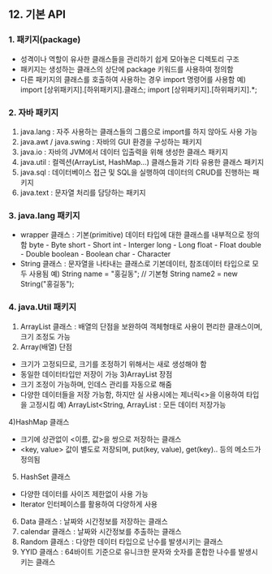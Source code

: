 ## 12. 기본 API

### 1. 패키지(package)
- 성격이나 역할이 유사한 클래스들을 관리하기 쉽게 모아놓은 디렉토리 구조
- 패키지는 생성하는 클래스의 상단에 package 키워드를 사용하여 정의함
- 다른 패키지의 클래스를 호출하여 사용하는 경우 import 명령어를 사용함
예) import [상위패키지].[하위패키지].클래스;
    import [상위패키지].[하위패키지].*;
    
### 2. 자바 패키지
1) java.lang : 자주 사용하는 클래스들의 그룹으로 import를 하지 않아도 사용 가능
2) java.awt / java.swing : 자바의 GUI 환경을 구성하는 패키지
3) java.io : 자바의 JVM에서 데이터 입출력을 위해 생성한 클래스 패키지
4) java.util : 컬렉션(ArrayList, HashMap...) 클래스들과 기타 유용한 클래스 패키지
5) java.sql : 데이터베이스 접근 및 SQL을 실행하여 데이터의 CRUD를 진행하는 패키지
6) java.text : 문자열 처리를 담당하는 패키지

### 3. java.lang 패키지
- wrapper 클래스 : 기본(primitive) 데이터 타입에 대한 클래스를 내부적으로 정의함
byte - Byte
short - Short
int - Interger
long - Long
float - Float
double - Double
boolean - Boolean
char - Character
- String 클래스 : 문자열을 나타내는 클래스로 기본데이터, 참조데이터 타입으로 모두 사용됨
예) String name = "홍길동"; // 기본형
   String name2 = new String("홍길동");
  
### 4. java.Util 패키지
1) ArrayList 클래스
: 배열의 단점을 보완하여 객체형태로 사용이 편리한 클래스이며, 크기 조정도 가능
2) Array(배열) 단점
- 크기가 고정되므로, 크기를 조정하기 위해서는 새로 생성해야 함
- 동일한 데이터타입만 저장이 가능
3)ArrayList 장점
- 크기 조정이 가능하며, 인데스 관리를 자동으로 해줌
- 다양한 데이터들을 저장 가능함, 하지만 실 사용시에는 제너릭<>을 이용하여 타입을 고정시킴
예) ArrayList<String, ArrayList : 모든 데이터 저장가능

4)HashMap 클래스
- 크기에 상관없이 <이름, 값>을 쌍으로 저장하는 클래스
- <key, value> 값이 별도로 저장되며, put(key, value), get(key).. 등의
메소드가 정의됨

5) HashSet 클래스
- 다양한 데이터를 사이즈 제한없이 사용 가능
- Iterator 인터페이스를 활용하여 다양하게 사용
6) Data 클래스 : 날짜와 시간정보를 저장하는 클래스
7) calendar 클래스 : 날짜와 시간정보를 추출하는 클래스
8) Random 클래스 : 다양한 데이터 타입으로 난수를 발생시키는 클래스
9) YYID 클래스 : 64바이트 기준으로 유니크한 문자와 숫자를 혼합한 나수를 발생시키는 클래스
   
















